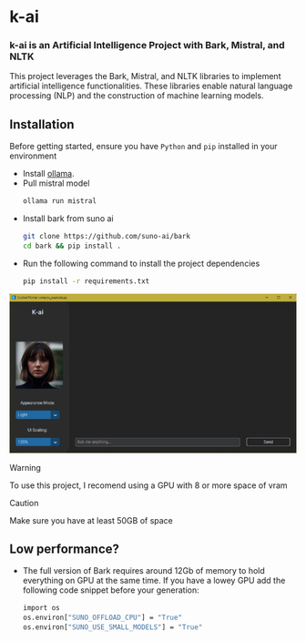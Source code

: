 # k-ai
### k-ai is an Artificial Intelligence Project with Bark, Mistral, and NLTK

This project leverages the Bark, Mistral, and NLTK libraries to implement artificial intelligence functionalities. These libraries enable natural language processing (NLP) and the construction of machine learning models.

## Installation

Before getting started, ensure you have `Python` and `pip` installed in your environment
- Install [ollama](https://ollama.com/download).
- Pull mistral model 
  ```bash
  ollama run mistral
  ```
- Install bark from suno ai
  ```bash
  git clone https://github.com/suno-ai/bark
  cd bark && pip install . 
  ```
- Run the following command to install the project dependencies
  ```bash
  pip install -r requirements.txt
  ```

![Texto Alternativo](images/example.png)

> [!WARNING]
> To use this project, I recomend using a GPU with 8 or more space of vram

> [!CAUTION]
> Make sure you have at least 50GB of space
## Low performance?
- The full version of Bark requires around 12Gb of memory to hold everything on GPU at the same time. If you have a lowey GPU add the following code snippet before your generation:
  ```bash
  import os
  os.environ["SUNO_OFFLOAD_CPU"] = "True"
  os.environ["SUNO_USE_SMALL_MODELS"] = "True"
  ```
